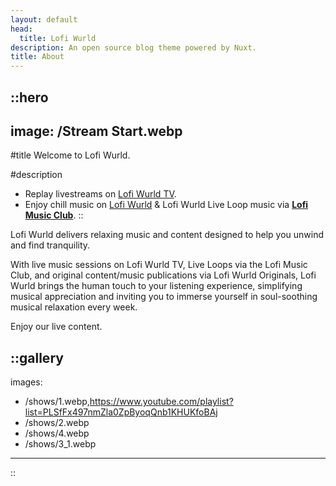 ```yaml
---
layout: default
head:
  title: Lofi Wurld
description: An open source blog theme powered by Nuxt.
title: About
---
```


::hero
---
image: /Stream Start.webp
---
#title
Welcome to Lofi Wurld.

#description
- Replay livestreams on [Lofi Wurld TV](https://youtube.com/@LofiWurldTV).
- Enjoy chill music on [Lofi Wurld](https://youtube.com/@LofiWurld) & Lofi Wurld Live Loop music via [**Lofi Music Club**](https://www.youtube.com/playlist?list=PLSfFx497nmZm0TFYacvXfpcqUt-XFqKOf).
::

Lofi Wurld delivers relaxing music and content designed to help you unwind and find tranquility.

With live music sessions on Lofi Wurld TV, Live Loops via the Lofi Music Club, and original content/music publications via Lofi Wurld Originals, Lofi Wurld brings the human touch to your listening experience, simplifying musical appreciation and inviting you to immerse yourself in soul-soothing musical relaxation every week.

Enjoy our live content.

::gallery
---
images:
  - /shows/1.webp,https://www.youtube.com/playlist?list=PLSfFx497nmZla0ZpByoqQnb1KHUKfoBAj
  - /shows/2.webp
  - /shows/4.webp
  - /shows/3_1.webp
---
::
